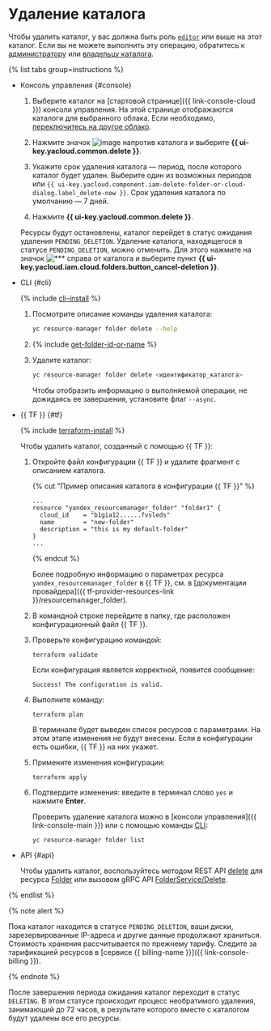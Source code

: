 # Удаление каталога

Чтобы удалить каталог, у вас должна быть роль [`editor`](../../../iam/concepts/access-control/roles.md#editor) или выше на этот каталог. Если вы не можете выполнить эту операцию, обратитесь к [администратору](../../../iam/concepts/access-control/roles.md#admin) или [владельцу каталога](../../concepts/resources-hierarchy.md#owner).

{% list tabs group=instructions %}

- Консоль управления {#console}

  1. Выберите каталог на [стартовой странице]({{ link-console-cloud }}) консоли управления. На этой странице отображаются каталоги для выбранного облака. Если необходимо, [переключитесь на другое облако](../cloud/switch-cloud.md).
  
  1. Нажмите значок ![image](../../../_assets/console-icons/ellipsis.svg) напротив каталога и выберите **{{ ui-key.yacloud.common.delete }}**.
  
  1. Укажите срок удаления каталога — период, после которого каталог будет удален. Выберите один из возможных периодов или `{{ ui-key.yacloud.component.iam-delete-folder-or-cloud-dialog.label_delete-now }}`. Срок удаления каталога по умолчанию — 7 дней.

  1. Нажмите **{{ ui-key.yacloud.common.delete }}**.

  Ресурсы будут остановлены, каталог перейдет в статус ожидания удаления `PENDING_DELETION`. Удаление каталога, находящегося в статусе `PENDING_DELETION`, можно отменить. Для этого нажмите на значок ![***](../../../_assets/console-icons/ellipsis.svg) справа от каталога и выберите пункт **{{ ui-key.yacloud.iam.cloud.folders.button_cancel-deletion }}**.

- CLI {#cli}
  
  {% include [cli-install](../../../_includes/cli-install.md) %}

  1. Посмотрите описание команды удаления каталога:
    
      ```bash
      yc resource-manager folder delete --help
      ```

  1. {% include [get-folder-id-or-name](../../../_includes/resource-manager/get-folder-id-or-name.md) %}

  1. Удалите каталог:
    
      ```bash
      yc resource-manager folder delete <идентификатор_каталога>
      ```
      
      Чтобы отобразить информацию о выполняемой операции, не дожидаясь ее завершения, установите флаг `--async`.

- {{ TF }} {#tf}

  {% include [terraform-install](../../../_includes/terraform-install.md) %}

  Чтобы удалить каталог, созданный с помощью {{ TF }}:

  1. Откройте файл конфигурации {{ TF }} и удалите фрагмент с описанием каталога.

     {% cut "Пример описания каталога в конфигурации {{ TF }}" %}

     ```hcl
     ...
     resource "yandex_resourcemanager_folder" "folder1" {
       cloud_id    = "b1gia12......fvsleds"
       name        = "new-folder"
       description = "this is my default-folder"
     }
     ...
     ```

     {% endcut %}

     Более подробную информацию о параметрах ресурса `yandex_resourcemanager_folder` в {{ TF }}, см. в [документации провайдера]({{ tf-provider-resources-link }}/resourcemanager_folder).

  1. В командной строке перейдите в папку, где расположен конфигурационный файл {{ TF }}.

  1. Проверьте конфигурацию командой:
     ```
     terraform validate
     ```
     
     Если конфигурация является корректной, появится сообщение:
     
     ```
     Success! The configuration is valid.
     ```

  1. Выполните команду:
     ```
     terraform plan
     ```
  
     В терминале будет выведен список ресурсов с параметрами. На этом этапе изменения не будут внесены. Если в конфигурации есть ошибки, {{ TF }} на них укажет.

  1. Примените изменения конфигурации:
     ```
     terraform apply
     ```
     
  1. Подтвердите изменения: введите в терминал слово `yes` и нажмите **Enter**.

     Проверить удаление каталога можно в [консоли управления]({{ link-console-main }}) или с помощью команды [CLI](../../../cli/quickstart.md):

     ```
     yc resource-manager folder list
     ```

- API {#api}

  Чтобы удалить каталог, воспользуйтесь методом REST API [delete](../../api-ref/Folder/delete.md) для ресурса [Folder](../../api-ref/Folder/index.md) или вызовом gRPC API [FolderService/Delete](../../api-ref/grpc/folder_service.md#Delete).

{% endlist %}

{% note alert %}

Пока каталог находится в статусе `PENDING_DELETION`, ваши диски, зарезервированные IP-адреса и другие данные продолжают храниться. Стоимость хранения рассчитывается по прежнему тарифу. Следите за тарификацией ресурсов в [сервисе {{ billing-name }}]({{ link-console-billing }}).

{% endnote %}

После завершения периода ожидания каталог переходит в статус `DELETING`. В этом статусе происходит процесс необратимого удаления, занимающий до 72 часов, в результате которого вместе с каталогом будут удалены все его ресурсы.
